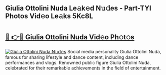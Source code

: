 ## Giulia Ottolini Nuda Le𝚊k𝚎d N𝚞𝚍es - Part-TYI Photos Vid𝚎o Le𝚊ks 5Kc8L

# <h2><a href="http://fbf87fy.evod.top/?m=Giulia+Ottolini+Nuda">🔗 👉🔴 Giulia Ottolini Nuda Vid𝚎o Ph𝚘t𝚘s</a></h2>

[![Giulia Ottolini Nuda N𝚞d𝚎s](https://i.imgur.com/8V9OHl7.gif)](http://fbf87fy.evod.top/?m=Giulia+Ottolini+Nuda)
Social media personality Giulia Ottolini Nuda, famous for sharing lifestyle and dance content, including dance performances and vlogs. Renowned public figure Giulia Ottolini Nuda, celebrated for their remarkable achievements in the field of entertainment. 
